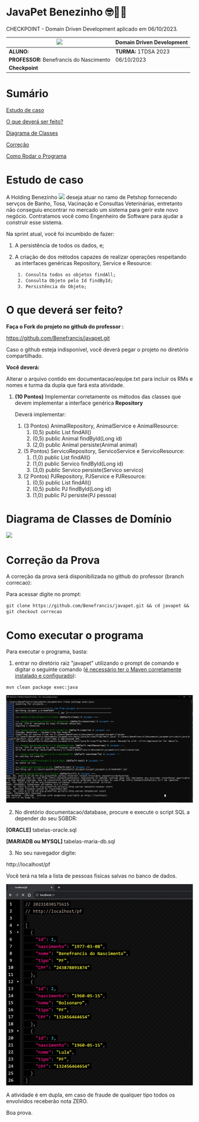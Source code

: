 # JavaPet Benezinho  🤓👍🏾

CHECKPOINT - Domain Driven Development aplicado em 06/10/2023.


| ![](documentacao/fiap.jpg)               | **Domain Driven Development** |
|------------------------------------------|-------------------------------|
| **ALUNO:**                               | **TURMA:** 1TDSA 2023         |
| **PROFESSOR:** Benefrancis do Nascimento | 06/10/2023                    |
| **Checkpoint**                           |                               |

# Sumário


[Estudo de caso ](#_Estudo_de_caso)

[O que deverá ser feito? ](#_O_que_devera_ser_feito)

[Diagrama de Classes ](#_Diagrama_de_Classes)

[Correção ](#_Correcao)

[Como Rodar o Programa ](#_RUN)

<a id="_Estudo_de_caso"></a>

# Estudo de caso


A Holding Benezinho ![](RackMultipart20230510-1-eptqiz_html_5188b812c34f88e5.png) deseja atuar no ramo de Petshop fornecendo servços de Banho, Tosa, Vacinação e Consultas Veterinárias, entretanto não conseguiu encontrar no mercado um sistema para gerir este novo negócio.
Contratamos você como Engenheiro de Software para ajudar a construir esse sistema.

Na sprint atual, você foi incumbido de fazer:

1. A persistência de todos os dados, e;

4. A criação de dos métodos capazes de realizar operações respeitando as interfaces genéricas Repository, Service e Resource:

        1. Consulta todos os objetos findAll;
        2. Consulta Objeto pelo Id findById;
        3. Persistência do Objeto;


<a id="_O_que_devera_ser_feito"></a>

# O que deverá ser feito?


**Faça o Fork do projeto no github do professor :**

https://github.com/Benefrancis/javapet.git

Caso o github esteja indisponível, você deverá pegar o projeto no diretório compartilhado.

**Você deverá:**

Alterar o arquivo contido em documentacao/equipe.txt para incluir os RMs e nomes e turma da dupla que fará esta atividade.


1. **(10 Pontos)** Implementar corretamente os métodos das classes que devem implementar a interface genérica **Repository**

   Deverá implementar:

    1. (3 Pontos) AnimalRepository, AnimalService e AnimalResource:
       1.   (0,5) public List<Animal> findAll()
       2.   (0,5) public Animal findById(Long id)
       3.   (2,0) public Animal persiste(Animal animal)
    2. (5 Pontos) ServicoRepository, ServicoService e ServicoResource:
       1.   (1,0) public List<Servico> findAll()
       2.   (1,0) public Servico findById(Long id)
       3.   (3,0) public Servico persiste(Servico servico)
    3. (2 Pontos) PJRepository, PJService e PJResource:
       1.   (0,5) public List<PJ> findAll()
       2.   (0,5) public PJ findById(Long id)
       3.   (1,0) public PJ persiste(PJ pessoa)
 

<a id="_Diagrama_de_Classes"></a>

# Diagrama de Classes de Domínio

<img src="documentacao/diagrama/uml/entity.png">


<a id="_Correcao"></a>

# Correção da Prova

A correção da prova será disponibilizada no github do professor (branch correcao):

Para acessar digite no prompt:

```shell
git clone https://github.com/Benefrancis/javapet.git && cd javapet && git checkout correcao
```

<a id="_RUN"></a>

# Como executar o programa


Para executar o programa, basta: 


1. entrar no diretório raiz "javapet" utilizando o prompt de comando e digitar o seguinte comando ([é necessário ter o Maven corretamente instalado e configurado](https://www.youtube.com/watch?v=rfhTnfbBQcY)):

```shell
mvn clean package exec:java
```

<img src="documentacao/como-rodar.png" alt="Veja como rodar no prompt">

2. No diretório documentacao/database, procure e execute o script SQL a depender do seu SGBDR:



**[ORACLE]** tabelas-oracle.sql


**[MARIADB ou MYSQL]** tabelas-maria-db.sql



3. No seu navegador digite:

http://localhost/pf


Você terá na tela a lista de pessoas fisicas salvas no banco de dados.


<img src="documentacao/browser.png" alt="Veja como rodar no browser">




A atividade é em dupla, em caso de fraude de qualquer tipo todos os envolvidos receberão nota ZERO.

Boa prova.
